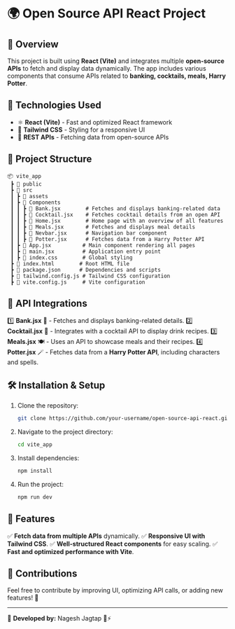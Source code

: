 # 🌍 Open Source API React Project

## 📌 Overview
This project is built using **React (Vite)** and integrates multiple **open-source APIs** to fetch and display data dynamically. The app includes various components that consume APIs related to **banking, cocktails, meals, Harry Potter**.

## 🚀 Technologies Used
- ⚛ **React (Vite)** - Fast and optimized React framework
- 🎨 **Tailwind CSS** - Styling for a responsive UI
- 🔗 **REST APIs** - Fetching data from open-source APIs

## 📂 Project Structure
```
📦 vite_app
 ┣ 📂 public
 ┣ 📂 src
 ┃ ┣ 📂 assets
 ┃ ┣ 📂 Components
 ┃ ┃ ┣ 📜 Bank.jsx        # Fetches and displays banking-related data
 ┃ ┃ ┣ 📜 Cocktail.jsx    # Fetches cocktail details from an open API
 ┃ ┃ ┣ 📜 Home.jsx        # Home page with an overview of all features
 ┃ ┃ ┣ 📜 Meals.jsx       # Fetches and displays meal details
 ┃ ┃ ┣ 📜 Nevbar.jsx      # Navigation bar component
 ┃ ┃ ┣ 📜 Potter.jsx      # Fetches data from a Harry Potter API
 ┃ ┣ 📜 App.jsx          # Main component rendering all pages
 ┃ ┣ 📜 main.jsx         # Application entry point
 ┃ ┣ 📜 index.css        # Global styling
 ┣ 📜 index.html        # Root HTML file
 ┣ 📜 package.json      # Dependencies and scripts
 ┣ 📜 tailwind.config.js # Tailwind CSS configuration
 ┣ 📜 vite.config.js     # Vite configuration
```

## 🔗 API Integrations
1️⃣ **Bank.jsx** 🏦 - Fetches and displays banking-related details.
2️⃣ **Cocktail.jsx** 🍹 - Integrates with a cocktail API to display drink recipes.
3️⃣ **Meals.jsx** 🍽️ - Uses an API to showcase meals and their recipes.
4️⃣ **Potter.jsx** 🪄 - Fetches data from a **Harry Potter API**, including characters and spells.
## 🛠 Installation & Setup
1. Clone the repository:
   ```bash
   git clone https://github.com/your-username/open-source-api-react.git
   ```
2. Navigate to the project directory:
   ```bash
   cd vite_app
   ```
3. Install dependencies:
   ```bash
   npm install
   ```
4. Run the project:
   ```bash
   npm run dev
   ```

## 📌 Features
✅ **Fetch data from multiple APIs** dynamically.
✅ **Responsive UI with Tailwind CSS**.
✅ **Well-structured React components** for easy scaling.
✅ **Fast and optimized performance with Vite**.

## 🤝 Contributions
Feel free to contribute by improving UI, optimizing API calls, or adding new features! 🚀

---
📌 **Developed by:** Nagesh Jagtap 🎨⚡

